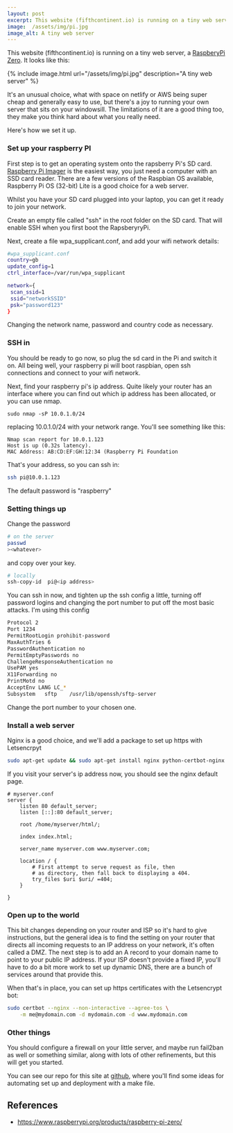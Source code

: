 ```yaml
---
layout: post
excerpt: This website (fifthcontinent.io) is running on a tiny web server, a RaspberyPi Zero. This article explains how we set it up.
image:  /assets/img/pi.jpg
image_alt: A tiny web server
---
```



This website (fifthcontinent.io) is running on a tiny web server, a [RaspberyPi Zero](https://www.raspberrypi.org/products/raspberry-pi-zero/). It looks like this:

{% include image.html url="/assets/img/pi.jpg" description="A tiny web server" %}

It's an unusual choice, what with space on netlify or AWS being super cheap and generally easy to use, but there's a joy to running your own server that sits on your windowsill. The limitations of it are a good thing too, they make you think hard about what you really need.

Here's how we set it up.

### Set up your raspberry PI

First step is to get an operating system onto the rapsberry Pi's SD card. [Raspberry Pi Imager](https://projects.raspberrypi.org/en/projects/raspberry-pi-setting-up/2) is the easiest way, you just need a computer with an SSD card reader. There are a few versions of the Raspbian OS available, Raspberry Pi OS (32-bit) Lite is  a good choice for a web server.

Whilst you have your SD card plugged into your laptop, you can get it ready to join your network. 

Create an empty file called "ssh" in the root folder on the SD card. That will enable SSH when you first boot the RapsberyryPi. 

Next, create a file wpa_supplicant.conf, and add your wifi network details:

```bash
#wpa_supplicant.conf
country=gb
update_config=1
ctrl_interface=/var/run/wpa_supplicant

network={
 scan_ssid=1
 ssid="networkSSID"
 psk="password123"
}

```

Changing the network name, password and country code as necessary.

### SSH in

You should be ready to go now, so plug the sd card in the Pi and switch it on. All being well, your raspberry pi will boot raspbian, open ssh connections and connect to your wifi network. 

Next, find your raspberry pi's ip address. Quite likely your router has an interface where you can find out which ip address has been allocated, or you can use nmap. 

```
sudo nmap -sP 10.0.1.0/24
```

replacing 10.0.1.0/24 with your network range. You'll see something like this:

```
Nmap scan report for 10.0.1.123
Host is up (0.32s latency).
MAC Address: AB:CD:EF:GH:12:34 (Raspberry Pi Foundation
```
That's your address, so you can ssh in:

```bash
ssh pi@10.0.1.123
```

The default password is "raspberry"

### Setting things up

Change the password

```bash
# on the server
passwd
><whatever>
```

and copy over your key.


```bash
# locally
ssh-copy-id  pi@<ip address>
```

You can ssh in now, and tighten up the ssh config a little, turning off password logins and changing the port number to put off the most basic attacks. I'm using this config

```bash
Protocol 2
Port 1234
PermitRootLogin prohibit-password
MaxAuthTries 6
PasswordAuthentication no
PermitEmptyPasswords no
ChallengeResponseAuthentication no
UsePAM yes
X11Forwarding no
PrintMotd no
AcceptEnv LANG LC_*
Subsystem	sftp	/usr/lib/openssh/sftp-server

```
Change the port number to your chosen one. 


### Install a web server

Nginx is a good choice, and we'll add a package to set up https with Letsencrpyt

```bash
sudo apt-get update && sudo apt-get install nginx python-certbot-nginx
```

If you visit your server's ip address now, you should see the nginx default page. 

```
# myserver.conf
server {
	listen 80 default_server;
	listen [::]:80 default_server;

	root /home/myserver/html/;

	index index.html;

	server_name myserver.com www.myserver.com;

	location / {
		# First attempt to serve request as file, then
		# as directory, then fall back to displaying a 404.
		try_files $uri $uri/ =404;
	}

}
```

### Open up to the world

This bit changes depending on your router and ISP so it's hard to give instructions, but the general idea is to find the setting on your router that directs all incoming requests to an IP address on your network, it's often called a DMZ. The next step is to add an A record to your domain name to point to your public IP address. If your ISP doesn't provide a fixed IP, you'll have to do a bit more work to set up dynamic DNS, there are a bunch of services around that provide this. 

When that's in place, you can set up https certificates with the Letsencrypt bot:

```bash
sudo certbot --nginx --non-interactive --agree-tos \
	-m me@mydomain.com -d mydomain.com -d www.mydomain.com
```


### Other things

You should configure a firewall on your little server, and maybe run fail2ban as well or something similar, along with lots of other refinements, but this will get you started.

You can see our repo for this site at [github](https://github.com/fifthcontinent/fifthcontinent), where you'll find some ideas for automating set up and deployment with a make file. 


## References

- https://www.raspberrypi.org/products/raspberry-pi-zero/

